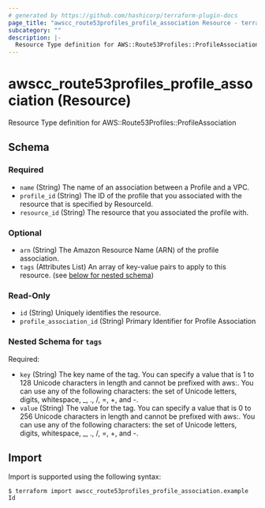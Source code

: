 ```yaml
---
# generated by https://github.com/hashicorp/terraform-plugin-docs
page_title: "awscc_route53profiles_profile_association Resource - terraform-provider-awscc"
subcategory: ""
description: |-
  Resource Type definition for AWS::Route53Profiles::ProfileAssociation
---
```


# awscc_route53profiles_profile_association (Resource)

Resource Type definition for AWS::Route53Profiles::ProfileAssociation



<!-- schema generated by tfplugindocs -->
## Schema

### Required

- `name` (String) The name of an association between a  Profile and a VPC.
- `profile_id` (String) The ID of the  profile that you associated with the resource that is specified by ResourceId.
- `resource_id` (String) The resource that you associated the  profile with.

### Optional

- `arn` (String) The Amazon Resource Name (ARN) of the  profile association.
- `tags` (Attributes List) An array of key-value pairs to apply to this resource. (see [below for nested schema](#nestedatt--tags))

### Read-Only

- `id` (String) Uniquely identifies the resource.
- `profile_association_id` (String) Primary Identifier for  Profile Association

<a id="nestedatt--tags"></a>
### Nested Schema for `tags`

Required:

- `key` (String) The key name of the tag. You can specify a value that is 1 to 128 Unicode characters in length and cannot be prefixed with aws:. You can use any of the following characters: the set of Unicode letters, digits, whitespace, _, ., /, =, +, and -.
- `value` (String) The value for the tag. You can specify a value that is 0 to 256 Unicode characters in length and cannot be prefixed with aws:. You can use any of the following characters: the set of Unicode letters, digits, whitespace, _, ., /, =, +, and -.

## Import

Import is supported using the following syntax:

```shell
$ terraform import awscc_route53profiles_profile_association.example Id
```

